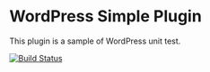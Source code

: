 # WordPress Simple Plugin
This plugin is a sample of WordPress unit test.

[![Build Status](https://travis-ci.org/mignonstyle/wp-simple-plugin.svg?branch=master)](https://travis-ci.org/mignonstyle/wp-simple-plugin)

